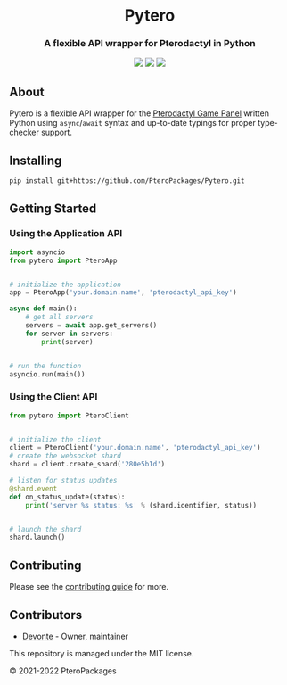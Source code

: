 <h1 align="center">Pytero</h1>
<h3 align="center">A flexible API wrapper for Pterodactyl in Python</h3>
<p align="center"><a href="https://discord.com/invite/dwcfTjgn7S" type="_blank"><img src="https://img.shields.io/badge/discord-invite-5865f2?style=for-the-badge&logo=discord&logoColor=white"></a> <img src="https://img.shields.io/badge/version-0.1.0-3572A5?style=for-the-badge"> <img src="https://img.shields.io/github/issues/PteroPackages/Pytero.svg?style=for-the-badge"></p>

## About
Pytero is a flexible API wrapper for the [Pterodactyl Game Panel](https://pterodactyl.io) written Python using `async`/`await` syntax and up-to-date typings for proper type-checker support.

## Installing
```
pip install git+https://github.com/PteroPackages/Pytero.git
```

## Getting Started

### Using the Application API
```python
import asyncio
from pytero import PteroApp


# initialize the application
app = PteroApp('your.domain.name', 'pterodactyl_api_key')

async def main():
    # get all servers
    servers = await app.get_servers()
    for server in servers:
        print(server)


# run the function
asyncio.run(main())
```

### Using the Client API
```python
from pytero import PteroClient


# initialize the client
client = PteroClient('your.domain.name', 'pterodactyl_api_key')
# create the websocket shard
shard = client.create_shard('280e5b1d')

# listen for status updates
@shard.event
def on_status_update(status):
    print('server %s status: %s' % (shard.identifier, status))


# launch the shard
shard.launch()
```

## Contributing
Please see the [contributing guide](https://github.com/PteroPackages/Pytero/blob/main/CONTRIBUTING.md) for more.

## Contributors
- [Devonte](https://github.com/devnote-dev) - Owner, maintainer

This repository is managed under the MIT license.

© 2021-2022 PteroPackages
